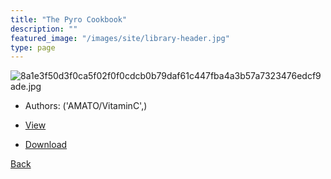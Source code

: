 ```yaml
---
title: "The Pyro Cookbook"
description: ""
featured_image: "/images/site/library-header.jpg"
type: page
---
```


![8a1e3f50d3f0ca5f02f0f0cdcb0b79daf61c447fba4a3b57a7323476edcf9ade.jpg](https://drive.google.com/uc?export=view&id=1WRY04vbesUBwZ7_oygbR6n3llCQpEo6s)
* Authors: ('AMATO/VitaminC',)
* [View](https://drive.google.com/uc?export=view&id=1YvkKz2ZP4xJxMpRJmcsyRp0QZOxs8Bf4)

* [Download](https://drive.google.com/uc?export=download&id=1YvkKz2ZP4xJxMpRJmcsyRp0QZOxs8Bf4)

[Back](http://localhost:1313/library/ebooks/
)